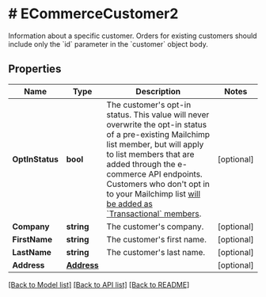 # # ECommerceCustomer2
Information about a specific customer. Orders for existing customers should include only the &#x60;id&#x60; parameter in the &#x60;customer&#x60; object body.

## Properties 


Name | Type | Description | Notes
------------ | ------------- | ------------- | -------------
**OptInStatus**| **bool** | The customer&#39;s opt-in status. This value will never overwrite the opt-in status of a pre-existing Mailchimp list member, but will apply to list members that are added through the e-commerce API endpoints. Customers who don&#39;t opt in to your Mailchimp list [will be added as &#x60;Transactional&#x60; members](https://mailchimp.com/developer/marketing/docs/e-commerce/#customers).  | [optional]
**Company**| **string** | The customer&#39;s company.  | [optional]
**FirstName**| **string** | The customer&#39;s first name.  | [optional]
**LastName**| **string** | The customer&#39;s last name.  | [optional]
**Address**| [**Address**](Address.md) |   | [optional]


[[Back to Model list]](../../README.md#models) [[Back to API list]](../../README.md#endpoints) [[Back to README]](../../README.md)

